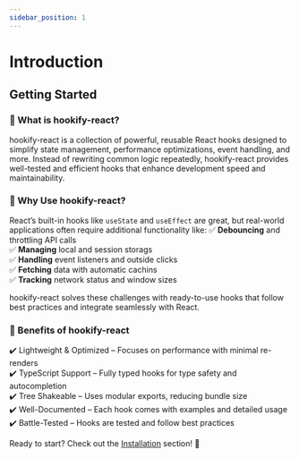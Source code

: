 ```yaml
---
sidebar_position: 1
---
```


# Introduction

## Getting Started

### 📌 What is hookify-react?

hookify-react is a collection of powerful, reusable React hooks designed to simplify state management, performance optimizations, event handling, and more. Instead of rewriting common logic repeatedly, hookify-react provides well-tested and efficient hooks that enhance development speed and maintainability.

### 🎯 Why Use hookify-react?

React’s built-in hooks like `useState` and `useEffect` are great, but real-world applications often require additional functionality like:
✅ **Debouncing** and throttling API calls <br/>
✅ **Managing** local and session storags <br/>
✅ **Handling** event listeners and outside clicks <br/>
✅ **Fetching** data with automatic cachins <br/>
✅ **Tracking** network status and window sizes <br/>

hookify-react solves these challenges with ready-to-use hooks that follow best practices and integrate seamlessly with React.

### 🚀 Benefits of hookify-react

✔️ Lightweight & Optimized – Focuses on performance with minimal re-renders <br />
✔️ TypeScript Support – Fully typed hooks for type safety and autocompletion <br />
✔️ Tree Shakeable – Uses modular exports, reducing bundle size <br />
✔️ Well-Documented – Each hook comes with examples and detailed usage <br />
✔️ Battle-Tested – Hooks are tested and follow best practices <br />

Ready to start? Check out the [Installation](installation) section! 🚀